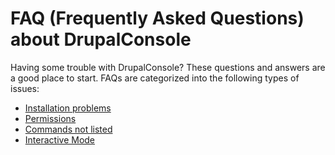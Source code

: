 # FAQ (Frequently Asked Questions) about DrupalConsole

Having some trouble with DrupalConsole? These questions and answers are a good place to start. 
FAQs are categorized into the following types of issues: 

* [Installation problems](./installation-problems.md)
* [Permissions](./permissions.md)
* [Commands not listed](./commands-not-listed.md)
* [Interactive Mode](./interactive-mode.md)
